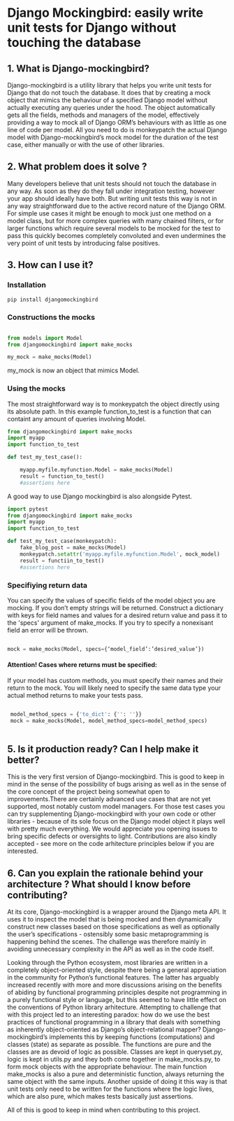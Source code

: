 # Django Mockingbird: easily write unit tests for Django without touching the database



## 1. What is Django-mockingbird?

Django-mockingbird is a utility library that helps you write unit tests for Django that do not touch the database. It does that by creating a mock object that mimics the behaviour of a specified Django model without actually executing any queries under the hood. The object automatically gets all the fields, methods and managers of the model, effectively providing a way to mock all of Django ORM’s behaviours with as little as one line of code per model. All you need to do is monkeypatch the actual Django model with Django-mockingbird’s mock model for the duration of the test case, either manually or with the use of other libraries.

## 2. What problem does it solve ?

Many developers believe that unit tests should not touch the database in any way. As soon as they do they fall under integration testing, however your app should ideally have both. But writing unit tests this way is not in any way straightforward due to the active record nature of the Django ORM. For simple use cases it might be enough to mock just one method on a model class, but for more complex queries with many chained filters, or for larger functions which require several models to be mocked for the test to pass this quickly becomes completely convoluted and even undermines the very point of unit tests by introducing false positives.

## 3. How can I use it?

### Installation 

```python
pip install djangomockingbird
```




### Constructions the mocks

```python

from models import Model
from djangomockingbird import make_mocks

my_mock = make_mocks(Model)

```
my_mock is now an object that mimics Model.

### Using the mocks 


The most straightforward way is to monkeypatch the object directly using its absolute path. In this example function_to_test is a function that can containt any amount of queries involving Model. 


```python
from djangomockingbird import make_mocks
import myapp
import function_to_test

def test_my_test_case():

    myapp.myfile.myfunction.Model = make_mocks(Model)
    result = function_to_test()
    #assertions here

```
A good way to use Django mockingbird is also alongside Pytest.


```python
import pytest
from djangomockingbird import make_mocks
import myapp
import function_to_test

def test_my_test_case(monkeypatch):
    fake_blog_post = make_mocks(Model)
    monkeypatch.setattr('myapp.myfile.myfunction.Model', mock_model)
    result = functiin_to_test()
    #assertions here

```

### Specifiying return data

You can specify the values of specific fields of the model object you are mocking. If you don’t empty strings will be returned. Construct a dictionary with keys for field names and values for a desired return value and pass it to the 'specs' argument of make_mocks. If you try to specify a nonexisant field an error will be thrown.

```python

mock = make_mocks(Model, specs={‘model_field’:’desired_value’})

```




#### Attention! Cases where returns must be specified:

If your model has custom methods, you must specify their names and their return to the mock. You will likely need to specify the same data type your actual method returns to make your tests pass.

```python

 model_method_specs = {'to_dict': {'': ''}}
 mock = make_mocks(Model, model_method_specs=model_method_specs)
 
 ```





## 5. Is it production ready? Can I help make it better? 

This is the very first version of Django-mockingbird. This is good to keep in mind in the sense of the possibility of bugs arising as well as in the sense of the core concept of the project being somewhat open to improvements.There are certainly advanced use cases that are not yet supported, most notably custom model managers. For those test cases you can try supplementing Django-mockingbird with your own code or other libraries - because of its sole focus on the Django model object it plays well with pretty much everything. We would appreciate you opening issues to bring specific defects or oversights to light. Contributions are also kindly accepted - see more on the code arhitecture principles below if you are interested. 

## 6. Can you explain the rationale behind your architecture ? What should I know before contributing?

At its core, Django-mockingbird is a wrapper around the Django meta API. It uses it to inspect the model that is being mocked and then dynamically construct new classes based on those specifications as well as optionally the user’s specifications - ostensibly some basic metaprogramming is happening behind the scenes. The challenge was therefore mainly in avoiding unnecessary complexity in the API as well as in the code itself.

Looking through the Python ecosystem, most libraries are written in a completely object-oriented style, despite there being a general appreciation in the community for Python’s functional features. The latter has arguably increased recently with more and more discussions arising on the benefits of abiding by functional programming principles despite not programming in a purely functional style or language, but this seemed to have little effect on the conventions of Python library arhitecture. Attempting to challenge that with this project led to an interesting paradox: how do we use the best practices of functional programming in a library that deals with something as inherently object-oriented as Django’s object-relational mapper? Django-mockingbird’s implements this by keeping functions (computations) and classes (state) as separate as possible. The functions are pure and the classes are as devoid of logic as possible. Classes are kept in  queryset.py, logic is kept in utils.py and they both come together in make_mocks.py, to form mock objects  with the appropriate behaviour. The main function make_mocks is also a pure and deterministic function,  always returning the same object with the same inputs. Another upside of doing it this way is that unit tests only need to be written for the functions where the logic lives, which are also pure, which makes tests basically just assertions.

All of this is good to keep in mind when contributing to this project.





